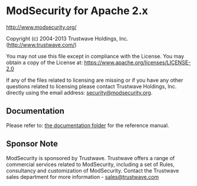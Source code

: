 ModSecurity for Apache 2.x
======

http://www.modsecurity.org/

Copyright (c) 2004-2013 Trustwave Holdings, Inc. (http://www.trustwave.com/)

You may not use this file except in compliance with the License. You may obtain a copy of the License at: https://www.apache.org/licenses/LICENSE-2.0

If any of the files related to licensing are missing or if you have any other questions related to licensing please contact Trustwave Holdings, Inc. directly using the email address: security@modsecurity.org.


## Documentation

Please refer to: [the documentation folder](https://github.com/SpiderLabs/ModSecurity/tree/v2/master/doc) for the reference manual.

## Sponsor Note

ModSecurity is sponsored by Trustwave. Trustwave offers a range of commercial services related to ModSecurity, including a set of Rules, consultancy and customization of ModSecurity. Contact the Trustwave sales department for more information - sales@trustwave.com 
